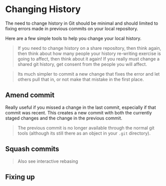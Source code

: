 # Changing History

The need to change history in Git should be minimal and should limited to fixing errors made in previous commits on your local repository.

Here are a few simple tools to help you change your local history.

> If you need to change history on a share repository, then think again, then think about how many people your history re-writing exercise is going to affect, then think about it again!  If you really must change a shared git history, get consent from the people you will affect.

> Its much simpler to commit a new change that fixes the error and let others pull that in, or not make that mistake in the first place.


## Amend commit 

Really useful if you missed a change in the last commit, especially if that commit was recent.  This creates a new commit with both the currently staged changes and the change in the previous commit.

> The previous commit is no longer available through the normal git tools (although its still there as an object in your `.git` directory).



## Squash commits 

> Also see interactive rebasing

## Fixing up 
